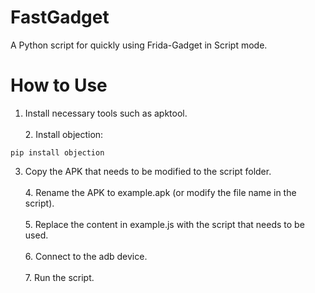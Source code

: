 # FastGadget

A Python script for quickly using Frida-Gadget in Script mode.

# How to Use
1. Install necessary tools such as apktool.<br /><br />2. Install objection:
```
pip install objection
```
3. Copy the APK that needs to be modified to the script folder.<br /><br />4. Rename the APK to example.apk (or modify the file name in the script).<br /><br />5. Replace the content in example.js with the script that needs to be used.<br /><br />6. Connect to the adb device.<br /><br />7. Run the script.
